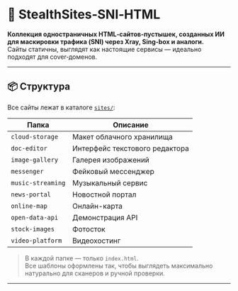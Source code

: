 # 🚩 StealthSites‑SNI‑HTML

**Коллекция одностраничных HTML‑сайтов‑пустышек, созданных ИИ для маскировки трафика (SNI) через Xray, Sing-box и аналоги.**  
Сайты статичны, выглядят как настоящие сервисы — идеально подходят для cover‑доменов.

---

## 📦 Структура

Все сайты лежат в каталоге [`sites/`](./sites):

| Папка            | Описание                        |
|------------------|---------------------------------|
| `cloud-storage`  | Макет облачного хранилища       |
| `doc-editor`     | Интерфейс текстового редактора  |
| `image-gallery`  | Галерея изображений             |
| `messenger`      | Фейковый мессенджер             |
| `music-streaming`| Музыкальный сервис              |
| `news-portal`    | Новостной портал                |
| `online-map`     | Онлайн-карта                    |
| `open-data-api`  | Демонстрация API                |
| `stock-images`   | Фотосток                        |
| `video-platform` | Видеохостинг                    |

> В каждой папке — только `index.html`.  
> Все шаблоны оформлены так, чтобы выглядеть максимально натурально для сканеров и ручной проверки.

---